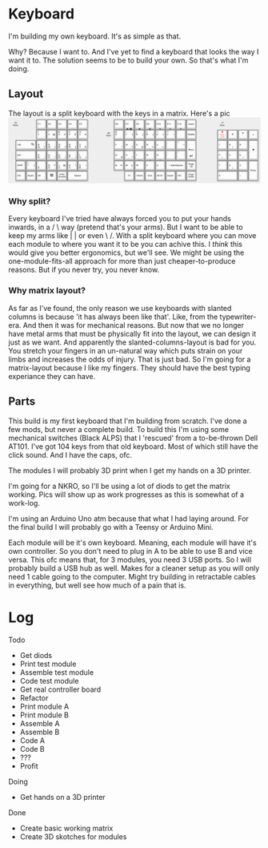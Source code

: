 # Keyboard
I'm building my own keyboard.
It's as simple as that.

Why? Because I want to. And I've yet to find a keyboard that looks the way I want it to. The solution seems to be to build your own. So that's what I'm doing.

## Layout
The layout is a split keyboard with the keys in a matrix. Here's a pic
![layout](https://github.com/qwelyt/Keyboard/blob/master/Design/Layout/layout.png)

### Why split?
Every keyboard I've tried have always forced you to put your hands inwards, in a / \ way (pretend that's your arms). But I want to be able to keep my arms like | | or even \ /. With a split keyboard where you can move each module to where you want it to be you can achive this. I *think* this would give you better ergonomics, but we'll see. We might be using the one-module-fits-all approach for more than just cheaper-to-produce reasons. But if you never try, you never know.

### Why matrix layout?
As far as I've found, the only reason we use keyboards with slanted columns is because 'it has always been like that'. Like, from the typewriter-era. And then it was for mechanical reasons. But now that we no longer have metal arms that must be physically fit into the layout, we can design it just as we want. And apparently the slanted-columns-layout is bad for you. You stretch your fingers in an un-natural way which puts strain on your limbs and increases the odds of injury.
That is just bad. So I'm going for a matrix-layout because I like my fingers. They should have the best typing experiance they can have.


## Parts
This build is my first keyboard that I'm building from scratch. I've done a few mods, but never a complete build.
To build this I'm using some mechanical switches (Black ALPS) that I 'rescued' from a to-be-thrown Dell AT101. I've got 104 keys from that old keyboard. Most of which still have the click sound. And I have the caps, ofc.

The modules I will probably 3D print when I get my hands on a 3D printer.

I'm going for a NKRO, so I'll be using a lot of diods to get the matrix working. Pics will show up as work progresses as this is somewhat of a work-log.

I'm using an Arduino Uno atm because that what I had laying around. For the final build I will probably go with a Teensy or Arduino Mini.

Each module will be it's own keyboard. Meaning, each module will have it's own controller. So you don't need to plug in A to be able to use B and vice versa. This ofc means that, for 3 modules, you need 3 USB ports. So I will probably build a USB hub as well. Makes for a cleaner setup as you will only need 1 cable going to the computer. Might try building in retractable cables in everything, but well see how much of a pain that is.

# Log
Todo
* Get diods
* Print test module
* Assemble test module
* Code test module
* Get real controller board
* Refactor
* Print module A
* Print module B
* Assemble A
* Assemble B
* Code A
* Code B
* ???
* Profit

Doing
* Get hands on a 3D printer

Done
* Create basic working matrix
* Create 3D skotches for modules

